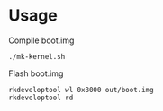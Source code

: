 # Usage

Compile boot.img

	./mk-kernel.sh

Flash boot.img

	rkdeveloptool wl 0x8000 out/boot.img
	rkdeveloptool rd
